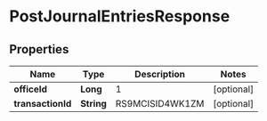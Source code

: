 # PostJournalEntriesResponse

## Properties
Name | Type | Description | Notes
------------ | ------------- | ------------- | -------------
**officeId** | **Long** | 1 |  [optional]
**transactionId** | **String** | RS9MCISID4WK1ZM |  [optional]
